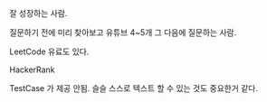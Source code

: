 잘 성장하는 사람. 

질문하기 전에 미리 찾아보고 유튜브 4~5개 그 다음에 질문하는 사람. 

LeetCode  유료도 있다. 

HackerRank

TestCase 가 제공 안됨. 슬슬 스스로 텍스트 할 수 있는 것도 중요한거 같다. 

